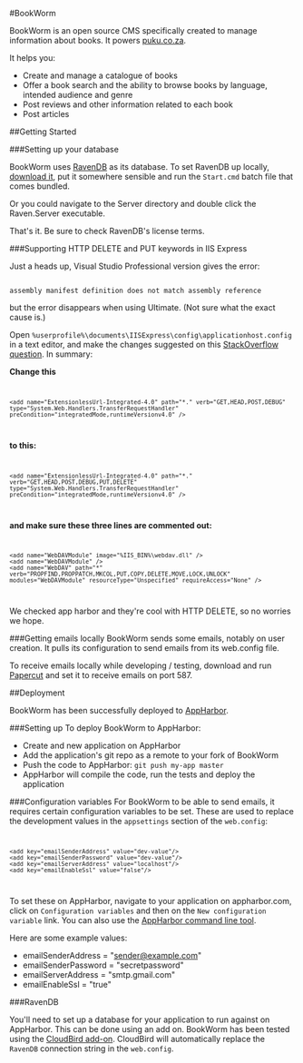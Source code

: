 #BookWorm

BookWorm is an open source CMS specifically created to manage information about books. It powers [puku.co.za](http://puku.co.za).

It helps you:

* Create and manage a catalogue of books
* Offer a book search and the ability to browse books by language, intended audience and genre
* Post reviews and other information related to each book
* Post articles

##Getting Started

###Setting up your database

BookWorm uses [RavenDB](http://ravendb.net/) as its database. To set RavenDB up locally, [download it](http://ravendb.net/download), put it somewhere sensible and run the `Start.cmd` batch file that comes bundled. 

Or you could navigate to the Server directory and double click the Raven.Server executable.

That's it. Be sure to check RavenDB's license terms.

###Supporting HTTP DELETE and PUT keywords in IIS Express

Just a heads up, Visual Studio Professional version gives the error:

<code>
assembly manifest definition does not match assembly reference
</code>

but the error disappears when using Ultimate. (Not sure what the exact cause is.)

Open `%userprofile%\documents\IISExpress\config\applicationhost.config` in a text editor, and make the changes suggested on this [StackOverflow question](http://stackoverflow.com/a/10907343). In summary:

**Change this**
<code>

	<add name="ExtensionlessUrl-Integrated-4.0" path="*." verb="GET,HEAD,POST,DEBUG" type="System.Web.Handlers.TransferRequestHandler" preCondition="integratedMode,runtimeVersionv4.0" />
</code>

**to this:**
<code>

	<add name="ExtensionlessUrl-Integrated-4.0" path="*." verb="GET,HEAD,POST,DEBUG,PUT,DELETE" type="System.Web.Handlers.TransferRequestHandler" preCondition="integratedMode,runtimeVersionv4.0" />
</code>

**and make sure these three lines are commented out:**
<code>

	<add name="WebDAVModule" image="%IIS_BIN%\webdav.dll" />
	<add name="WebDAVModule" /> 
	<add name="WebDAV" path="*" verb="PROPFIND,PROPPATCH,MKCOL,PUT,COPY,DELETE,MOVE,LOCK,UNLOCK" modules="WebDAVModule" resourceType="Unspecified" requireAccess="None" />
</code>

We checked app harbor and they're cool with HTTP DELETE, so no worries we hope.

###Getting emails locally
BookWorm sends some emails, notably on user creation. It pulls its configuration to send emails from its web.config file.

To receive emails locally while developing / testing, download and run [Papercut](http://papercut.codeplex.com/) and set it to receive emails on port 587.

##Deployment

BookWorm has been successfully deployed to [AppHarbor](https://appharbor.com/).

###Setting up
To deploy BookWorm to AppHarbor:

* Create and new application on AppHarbor
* Add the application's git repo as a remote to your fork of BookWorm
* Push the code to AppHarbor: `git push my-app master`
* AppHarbor will compile the code, run the tests and deploy the application

###Configuration variables
For BookWorm to be able to send emails, it requires certain configuration variables to be set. These are used to replace the development values in the `appsettings` section of the `web.config`:
<code>

    <add key="emailSenderAddress" value="dev-value"/>
    <add key="emailSenderPassword" value="dev-value"/>
    <add key="emailServerAddress" value="localhost"/>
    <add key="emailEnableSsl" value="false"/>
</code>

To set these on AppHarbor, navigate to your application on appharbor.com, click on `Configuration variables` and then on the `New configuration variable` link. You can also use the [AppHarbor command line tool](http://blog.appharbor.com/2012/4/25/introducing-the-appharbor-command-line-utility).

Here are some example values:

* emailSenderAddress = "sender@example.com"
* emailSenderPassword = "secretpassword"
* emailServerAddress = "smtp.gmail.com"
* emailEnableSsl = "true"

###RavenDB

You'll need to set up a database for your application to run against on AppHarbor. This can be done using an add on. BookWorm has been tested using the [CloudBird add-on](https://appharbor.com/applications/puku-staging/addons/cloudbird). CloudBird will automatically replace the `RavenDB` connection string in the `web.config`.
 
